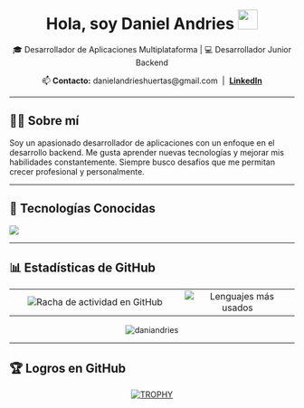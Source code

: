 <h1 align="center"><b>Hola, soy Daniel Andries</b> <img src="https://media.giphy.com/media/hvRJCLFzcasrR4ia7z/giphy.gif" width="35"></h1>

<p align="center">
  🎓 Desarrollador de Aplicaciones Multiplataforma | 💻 Desarrollador Junior Backend
</p>

<p align="center">
  📫 <b>Contacto:</b> danielandrieshuertas@gmail.com &nbsp;|&nbsp; 
  <a href="https://www.linkedin.com/in/daniel-andries-huertas-a620b9287/"><b>LinkedIn</b></a>
</p>

---

<h2>🧑‍💻 Sobre mí</h2>
<p align="left">
Soy un apasionado desarrollador de aplicaciones con un enfoque en el desarrollo backend. Me gusta aprender nuevas tecnologías y mejorar mis habilidades constantemente. Siempre busco desafíos que me permitan crecer profesional y personalmente.
</p>

---

<h2>🔧 Tecnologías Conocidas</h2>
<p align="left">
  <a href="https://skillicons.dev">
    <img src="https://skillicons.dev/icons?i=androidstudio,vscode,java,flutter,dart,mysql,git,github,docker,bash,linux&perline=12" />
  </a>
</p>

---

<h2>📊 Estadísticas de GitHub</h2>
<p align="center">
  <table>
    <tr>
      <td width="60%" align="center">
        <img src="https://github-readme-streak-stats.herokuapp.com/?user=unsimpledev&theme=dark&hide_border=false" alt="Racha de actividad en GitHub" />
      </td>
      <td width="40%" align="center">
        <img src="https://github-readme-stats.anuraghazra1.vercel.app/api/top-langs/?username=unsimpledev&theme=dark&hide_border=false&no-bg=true&no-frame=true&langs_count=10" alt="Lenguajes más usados" />
      </td>
    </tr>
  </table>
</p>

<p align="center">
  <img src="https://komarev.com/ghpvc/?username=daniandries&label=Visitas%20al%20perfil&color=0e75b6&style=flat" alt="daniandries" /> 
</p>

---

<h2>🏆 Logros en GitHub</h2>
<div align="center">
  <a href="https://github.com/ryo-ma/github-profile-trophy">
    <img src="https://github-profile-trophy.vercel.app/?username=unsimpledev&theme=radical&row=1&column=7&margin-h=15&margin-w=5&no-bg=true" alt="TROPHY" />
  </a>
</div>
